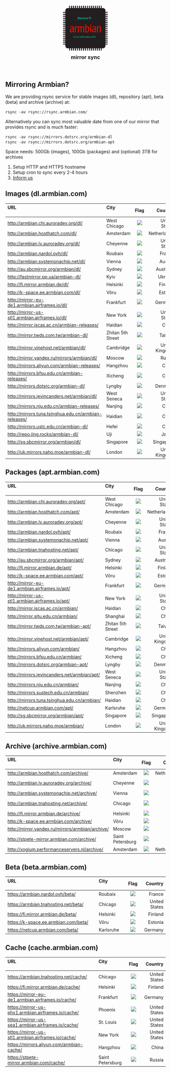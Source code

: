 <h3 align=center><a href="#build-tools"><img src="https://raw.githubusercontent.com/armbian/build/master/.github/armbian-logo.png" alt="Armbian logo" width="144"></a><br>mirror sync</h3>
<p align=right>&nbsp;</p>

## Mirroring Armbian?

We are providing rsync service for stable images (dl), repository (apt), beta (beta) and archive (archive) at:

    rsync -av rsync://rsync.armbian.com/

Alternatively you can sync most valuable date from one of our mirror that provides rsync and is much faster: 

    rsync -av rsync://mirrors.dotsrc.org/armbian-dl
    rsync -av rsync://mirrors.dotsrc.org/armbian-apt

Space needs: 500Gb (images), 100Gb (packages) and (optional) 3TB for archives

1. Setup HTTP and HTTPS hostname
2. Setup cron to sync every 2-4 hours
3. [Inform us](https://www.armbian.com/contact/)


## Images (dl.armbian.com)

|URL &nbsp; &nbsp; &nbsp; &nbsp; &nbsp; &nbsp; &nbsp; &nbsp; &nbsp; &nbsp; &nbsp; &nbsp; &nbsp; &nbsp; &nbsp; &nbsp; &nbsp; &nbsp; &nbsp; &nbsp; &nbsp; &nbsp; &nbsp; &nbsp; &nbsp; &nbsp; &nbsp; &nbsp; &nbsp; &nbsp; &nbsp; &nbsp; &nbsp; &nbsp; &nbsp; &nbsp; &nbsp; &nbsp; &nbsp; &nbsp; &nbsp; &nbsp; &nbsp; &nbsp; &nbsp;  |City &nbsp; &nbsp; &nbsp; &nbsp; &nbsp; &nbsp; &nbsp; &nbsp; &nbsp; &nbsp; &nbsp; &nbsp; |Flag|Country|
|:--|:--|:--:|--:|
|http://armbian.chi.auroradev.org/dl/|West Chicago|<img width=24 src=https://cdn.ipwhois.io/flags/us.svg>|United States|
|http://armbian.hosthatch.com/dl/|Amsterdam|<img width=24 src=https://cdn.ipwhois.io/flags/nl.svg>|Netherlands|
|http://armbian.lv.auroradev.org/dl/|Cheyenne|<img width=24 src=https://cdn.ipwhois.io/flags/us.svg>|United States|
|http://armbian.nardol.ovh/dl/|Roubaix|<img width=24 src=https://cdn.ipwhois.io/flags/fr.svg>|France|
|http://armbian.systemonachip.net/dl/|Vienna|<img width=24 src=https://cdn.ipwhois.io/flags/at.svg>|Austria|
|http://au.sbcmirror.org/armbian/dl/|Sydney|<img width=24 src=https://cdn.ipwhois.io/flags/au.svg>|Australia|
|http://fastmirror.pp.ua/armbian-dl/|Kyiv|<img width=24 src=https://cdn.ipwhois.io/flags/ua.svg>|Ukraine|
|http://fi.mirror.armbian.de/dl/|Helsinki|<img width=24 src=https://cdn.ipwhois.io/flags/fi.svg>|Finland|
|http://k-space.ee.armbian.com/dl/|Võru|<img width=24 src=https://cdn.ipwhois.io/flags/ee.svg>|Estonia|
|http://mirror-eu-de1.armbian.airframes.io/dl/|Frankfurt|<img width=24 src=https://cdn.ipwhois.io/flags/de.svg>|Germany|
|http://mirror-us-stl1.armbian.airframes.io/dl/|New York|<img width=24 src=https://cdn.ipwhois.io/flags/us.svg>|United States|
|http://mirror.iscas.ac.cn/armbian-releases/|Haidian|<img width=24 src=https://cdn.ipwhois.io/flags/cn.svg>|China|
|http://mirror.twds.com.tw/armbian-dl/|Zhitan 5th Street|<img width=24 src=https://cdn.ipwhois.io/flags/tw.svg>|Taiwan|
|http://mirror.vinehost.net/armbian/dl/|Cambridge|<img width=24 src=https://cdn.ipwhois.io/flags/gb.svg>|United Kingdom|
|http://mirror.yandex.ru/mirrors/armbian/dl/|Moscow|<img width=24 src=https://cdn.ipwhois.io/flags/ru.svg>|Russia|
|http://mirrors.aliyun.com/armbian-releases/|Hangzhou|<img width=24 src=https://cdn.ipwhois.io/flags/cn.svg>|China|
|http://mirrors.bfsu.edu.cn/armbian-releases/|Xicheng|<img width=24 src=https://cdn.ipwhois.io/flags/cn.svg>|China|
|http://mirrors.dotsrc.org/armbian-dl/|Lyngby|<img width=24 src=https://cdn.ipwhois.io/flags/dk.svg>|Denmark|
|http://mirrors.jevincanders.net/armbian/dl/|West Seneca|<img width=24 src=https://cdn.ipwhois.io/flags/us.svg>|United States|
|http://mirrors.nju.edu.cn/armbian-releases/|Nanjing|<img width=24 src=https://cdn.ipwhois.io/flags/cn.svg>|China|
|http://mirrors.tuna.tsinghua.edu.cn/armbian-releases/|Haidian|<img width=24 src=https://cdn.ipwhois.io/flags/cn.svg>|China|
|http://mirrors.ustc.edu.cn/armbian-dl/|Hefei|<img width=24 src=https://cdn.ipwhois.io/flags/cn.svg>|China|
|http://repo.jing.rocks/armbian-dl/|Uji|<img width=24 src=https://cdn.ipwhois.io/flags/jp.svg>|Japan|
|http://sg.sbcmirror.org/armbian/dl/|Singapore|<img width=24 src=https://cdn.ipwhois.io/flags/sg.svg>|Singapore|
|http://uk.mirrors.naho.moe/armbian-dl/|London|<img width=24 src=https://cdn.ipwhois.io/flags/gb.svg>|United Kingdom|


## Packages (apt.armbian.com)

|URL &nbsp; &nbsp; &nbsp; &nbsp; &nbsp; &nbsp; &nbsp; &nbsp; &nbsp; &nbsp; &nbsp; &nbsp; &nbsp; &nbsp; &nbsp; &nbsp; &nbsp; &nbsp; &nbsp; &nbsp; &nbsp; &nbsp; &nbsp; &nbsp; &nbsp; &nbsp; &nbsp; &nbsp; &nbsp; &nbsp; &nbsp; &nbsp; &nbsp; &nbsp; &nbsp; &nbsp; &nbsp; &nbsp; &nbsp; &nbsp; &nbsp; &nbsp; &nbsp; &nbsp; &nbsp;  |City &nbsp; &nbsp; &nbsp; &nbsp; &nbsp; &nbsp; &nbsp; &nbsp; &nbsp; &nbsp; &nbsp; &nbsp; |Flag|Country|
|:--|:--|:--:|--:|
|http://armbian.chi.auroradev.org/apt/|West Chicago|<img width=24 src=https://cdn.ipwhois.io/flags/us.svg>|United States|
|http://armbian.hosthatch.com/apt/|Amsterdam|<img width=24 src=https://cdn.ipwhois.io/flags/nl.svg>|Netherlands|
|http://armbian.lv.auroradev.org/apt/|Cheyenne|<img width=24 src=https://cdn.ipwhois.io/flags/us.svg>|United States|
|http://armbian.nardol.ovh/apt/|Roubaix|<img width=24 src=https://cdn.ipwhois.io/flags/fr.svg>|France|
|http://armbian.systemonachip.net/apt/|Vienna|<img width=24 src=https://cdn.ipwhois.io/flags/at.svg>|Austria|
|http://armbian.tnahosting.net/apt/|Chicago|<img width=24 src=https://cdn.ipwhois.io/flags/us.svg>|United States|
|http://au.sbcmirror.org/armbian/apt/|Sydney|<img width=24 src=https://cdn.ipwhois.io/flags/au.svg>|Australia|
|http://fi.mirror.armbian.de/apt/|Helsinki|<img width=24 src=https://cdn.ipwhois.io/flags/fi.svg>|Finland|
|http://k-space.ee.armbian.com/apt/|Võru|<img width=24 src=https://cdn.ipwhois.io/flags/ee.svg>|Estonia|
|http://mirror-eu-de1.armbian.airframes.io/apt/|Frankfurt|<img width=24 src=https://cdn.ipwhois.io/flags/de.svg>|Germany|
|http://mirror-us-stl1.armbian.airframes.io/apt/|New York|<img width=24 src=https://cdn.ipwhois.io/flags/us.svg>|United States|
|http://mirror.iscas.ac.cn/armbian/|Haidian|<img width=24 src=https://cdn.ipwhois.io/flags/cn.svg>|China|
|http://mirror.sjtu.edu.cn/armbian/|Shanghai|<img width=24 src=https://cdn.ipwhois.io/flags/cn.svg>|China|
|http://mirror.twds.com.tw/armbian-apt/|Zhitan 5th Street|<img width=24 src=https://cdn.ipwhois.io/flags/tw.svg>|Taiwan|
|http://mirror.vinehost.net/armbian/apt/|Cambridge|<img width=24 src=https://cdn.ipwhois.io/flags/gb.svg>|United Kingdom|
|http://mirrors.aliyun.com/armbian/|Hangzhou|<img width=24 src=https://cdn.ipwhois.io/flags/cn.svg>|China|
|http://mirrors.bfsu.edu.cn/armbian/|Xicheng|<img width=24 src=https://cdn.ipwhois.io/flags/cn.svg>|China|
|http://mirrors.dotsrc.org/armbian-apt/|Lyngby|<img width=24 src=https://cdn.ipwhois.io/flags/dk.svg>|Denmark|
|http://mirrors.jevincanders.net/armbian/apt/|West Seneca|<img width=24 src=https://cdn.ipwhois.io/flags/us.svg>|United States|
|http://mirrors.nju.edu.cn/armbian/|Nanjing|<img width=24 src=https://cdn.ipwhois.io/flags/cn.svg>|China|
|http://mirrors.sustech.edu.cn/armbian/|Shenzhen|<img width=24 src=https://cdn.ipwhois.io/flags/cn.svg>|China|
|http://mirrors.tuna.tsinghua.edu.cn/armbian/|Haidian|<img width=24 src=https://cdn.ipwhois.io/flags/cn.svg>|China|
|http://netcup.armbian.com/apt/|Karlsruhe|<img width=24 src=https://cdn.ipwhois.io/flags/de.svg>|Germany|
|http://sg.sbcmirror.org/armbian/apt/|Singapore|<img width=24 src=https://cdn.ipwhois.io/flags/sg.svg>|Singapore|
|http://uk.mirrors.naho.moe/armbian/|London|<img width=24 src=https://cdn.ipwhois.io/flags/gb.svg>|United Kingdom|


## Archive (archive.armbian.com)

|URL &nbsp; &nbsp; &nbsp; &nbsp; &nbsp; &nbsp; &nbsp; &nbsp; &nbsp; &nbsp; &nbsp; &nbsp; &nbsp; &nbsp; &nbsp; &nbsp; &nbsp; &nbsp; &nbsp; &nbsp; &nbsp; &nbsp; &nbsp; &nbsp; &nbsp; &nbsp; &nbsp; &nbsp; &nbsp; &nbsp; &nbsp; &nbsp; &nbsp; &nbsp; &nbsp; &nbsp; &nbsp; &nbsp; &nbsp; &nbsp; &nbsp; &nbsp; &nbsp; &nbsp; &nbsp;  |City &nbsp; &nbsp; &nbsp; &nbsp; &nbsp; &nbsp; &nbsp; &nbsp; &nbsp; &nbsp; &nbsp; &nbsp; |Flag|Country|
|:--|:--|:--:|--:|
|http://armbian.hosthatch.com/archive/|Amsterdam|<img width=24 src=https://cdn.ipwhois.io/flags/nl.svg>|Netherlands|
|http://armbian.lv.auroradev.org/archive/|Cheyenne|<img width=24 src=https://cdn.ipwhois.io/flags/us.svg>|United States|
|http://armbian.systemonachip.net/archive/|Vienna|<img width=24 src=https://cdn.ipwhois.io/flags/at.svg>|Austria|
|http://armbian.tnahosting.net/archive/|Chicago|<img width=24 src=https://cdn.ipwhois.io/flags/us.svg>|United States|
|http://fi.mirror.armbian.de/archive/|Helsinki|<img width=24 src=https://cdn.ipwhois.io/flags/fi.svg>|Finland|
|http://k-space.ee.armbian.com/archive/|Võru|<img width=24 src=https://cdn.ipwhois.io/flags/ee.svg>|Estonia|
|http://mirror.yandex.ru/mirrors/armbian/archive/|Moscow|<img width=24 src=https://cdn.ipwhois.io/flags/ru.svg>|Russia|
|http://stpete-mirror.armbian.com/archive/|Saint Petersburg|<img width=24 src=https://cdn.ipwhois.io/flags/ru.svg>|Russia|
|http://xogium.performanceservers.nl/archive/|Amsterdam|<img width=24 src=https://cdn.ipwhois.io/flags/nl.svg>|Netherlands|


## Beta (beta.armbian.com)

|URL &nbsp; &nbsp; &nbsp; &nbsp; &nbsp; &nbsp; &nbsp; &nbsp; &nbsp; &nbsp; &nbsp; &nbsp; &nbsp; &nbsp; &nbsp; &nbsp; &nbsp; &nbsp; &nbsp; &nbsp; &nbsp; &nbsp; &nbsp; &nbsp; &nbsp; &nbsp; &nbsp; &nbsp; &nbsp; &nbsp; &nbsp; &nbsp; &nbsp; &nbsp; &nbsp; &nbsp; &nbsp; &nbsp; &nbsp; &nbsp; &nbsp; &nbsp; &nbsp; &nbsp; &nbsp;  |City &nbsp; &nbsp; &nbsp; &nbsp; &nbsp; &nbsp; &nbsp; &nbsp; &nbsp; &nbsp; &nbsp; &nbsp; |Flag|Country|
|:--|:--|:--:|--:|
|https://armbian.nardol.ovh/beta/|Roubaix|<img width=24 src=https://cdn.ipwhois.io/flags/fr.svg>|France|
|https://armbian.tnahosting.net/beta/|Chicago|<img width=24 src=https://cdn.ipwhois.io/flags/us.svg>|United States|
|https://fi.mirror.armbian.de/beta/|Helsinki|<img width=24 src=https://cdn.ipwhois.io/flags/fi.svg>|Finland|
|https://k-space.ee.armbian.com/beta/|Võru|<img width=24 src=https://cdn.ipwhois.io/flags/ee.svg>|Estonia|
|https://netcup.armbian.com/beta/|Karlsruhe|<img width=24 src=https://cdn.ipwhois.io/flags/de.svg>|Germany|


## Cache (cache.armbian.com)

|URL &nbsp; &nbsp; &nbsp; &nbsp; &nbsp; &nbsp; &nbsp; &nbsp; &nbsp; &nbsp; &nbsp; &nbsp; &nbsp; &nbsp; &nbsp; &nbsp; &nbsp; &nbsp; &nbsp; &nbsp; &nbsp; &nbsp; &nbsp; &nbsp; &nbsp; &nbsp; &nbsp; &nbsp; &nbsp; &nbsp; &nbsp; &nbsp; &nbsp; &nbsp; &nbsp; &nbsp; &nbsp; &nbsp; &nbsp; &nbsp; &nbsp; &nbsp; &nbsp; &nbsp; &nbsp;  |City &nbsp; &nbsp; &nbsp; &nbsp; &nbsp; &nbsp; &nbsp; &nbsp; &nbsp; &nbsp; &nbsp; &nbsp; |Flag|Country|
|:--|:--|:--:|--:|
|https://armbian.tnahosting.net/cache/|Chicago|<img width=24 src=https://cdn.ipwhois.io/flags/us.svg>|United States|
|https://fi.mirror.armbian.de/cache/|Helsinki|<img width=24 src=https://cdn.ipwhois.io/flags/fi.svg>|Finland|
|https://mirror-eu-de1.armbian.airframes.io/cache/|Frankfurt|<img width=24 src=https://cdn.ipwhois.io/flags/de.svg>|Germany|
|https://mirror-us-phx1.armbian.airframes.io/cache/|Phoenix|<img width=24 src=https://cdn.ipwhois.io/flags/us.svg>|United States|
|https://mirror-us-sea1.armbian.airframes.io/cache/|St. Louis|<img width=24 src=https://cdn.ipwhois.io/flags/us.svg>|United States|
|https://mirror-us-stl1.armbian.airframes.io/cache/|New York|<img width=24 src=https://cdn.ipwhois.io/flags/us.svg>|United States|
|https://mirrors.aliyun.com/armbian-cache/|Hangzhou|<img width=24 src=https://cdn.ipwhois.io/flags/cn.svg>|China|
|https://stpete-mirror.armbian.com/cache/|Saint Petersburg|<img width=24 src=https://cdn.ipwhois.io/flags/ru.svg>|Russia|

